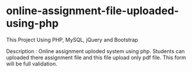 # online-assignment-file-uploaded-using-php
This Project Using PHP, MySQL, jQuery and Bootstrap 

Description : Online assignment uploded system using php. Students can uploaded there assignment file and this file upload only pdf file. This form will be full validation. 
